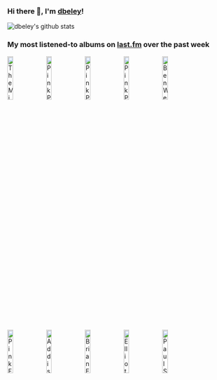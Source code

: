 ### Hi there 👋, I'm [dbeley](https://dbeley.ovh/en)!

![dbeley's github stats](https://github-readme-stats.vercel.app/api?username=dbeley)

### My most listened-to albums on [last.fm](https://www.last.fm/user/d_beley) over the past week

[<img src='https://lastfm.freetls.fastly.net/i/u/300x300/492364e595059f5eec0ec02e6b9a9a65.jpg' width='16%' alt='The Microphones - The Glow, Part 2'>](https://www.last.fm/music/the%2bmicrophones/the%2bglow%252c%2bpart%2b2)&nbsp;
[<img src='https://lastfm.freetls.fastly.net/i/u/300x300/16cc8263e16931610bd9506c4be95859.jpg' width='16%' alt='PinkPantheress - Heaven knows'>](https://www.last.fm/music/pinkpantheress/heaven%2bknows)&nbsp;
[<img src='https://lastfm.freetls.fastly.net/i/u/300x300/b61a72706919e942872cbdf59b604275.jpg' width='16%' alt='PinkPantheress - to hell with it'>](https://www.last.fm/music/pinkpantheress/to%2bhell%2bwith%2bit)&nbsp;
[<img src='https://lastfm.freetls.fastly.net/i/u/300x300/1b93da0254fdeec7307cb3f1d1e16cee.png' width='16%' alt='PinkPantheress - Fancy That'>](https://www.last.fm/music/pinkpantheress/fancy%2bthat)&nbsp;
[<img src='https://lastfm.freetls.fastly.net/i/u/300x300/2301d2faa4c477f9f0eb26f704f2d1ae.jpg' width='16%' alt='Ben Wendel - What We Bring'>](https://www.last.fm/music/ben%2bwendel/what%2bwe%2bbring)&nbsp;
<br>
[<img src='https://lastfm.freetls.fastly.net/i/u/300x300/0c095ad5803f440dc49a7a98a28fa699.png' width='16%' alt='Pink Floyd - The Wall'>](https://www.last.fm/music/pink%2bfloyd/the%2bwall)&nbsp;
[<img src='https://lastfm.freetls.fastly.net/i/u/300x300/16cf624f60941f15aa0ddef16dba430e.png' width='16%' alt='Addison Rae - Addison'>](https://www.last.fm/music/addison%2brae/addison)&nbsp;
[<img src='https://lastfm.freetls.fastly.net/i/u/300x300/918055ba2eb81528f93a8924dbab88f8.jpg' width='16%' alt='Brian Eno - Another Green World'>](https://www.last.fm/music/brian%2beno/another%2bgreen%2bworld)&nbsp;
[<img src='https://lastfm.freetls.fastly.net/i/u/300x300/703bc44a2aba153597e762c4a6854f98.jpg' width='16%' alt='Elliott Smith - From a Basement on the Hill'>](https://www.last.fm/music/elliott%2bsmith/from%2ba%2bbasement%2bon%2bthe%2bhill)&nbsp;
[<img src='https://lastfm.freetls.fastly.net/i/u/300x300/3d6eb84e94795f02c1ca15ceec32785c.jpg' width='16%' alt='Paul Simon - Still Crazy After All These Years'>](https://www.last.fm/music/paul%2bsimon/still%2bcrazy%2bafter%2ball%2bthese%2byears)&nbsp;
<br>
